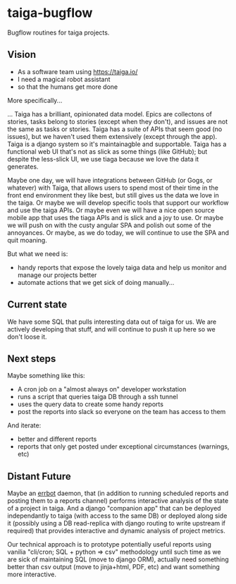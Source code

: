 # taiga-bugflow

Bugflow routines for taiga projects.

## Vision

* As a software team using https://taiga.io/
* I need a magical robot assistant
* so that the humans get more done

More specifically...

... Taiga has a brilliant, opinionated data model. Epics are collectons of stories, tasks belong to stories (except when they don't), and issues are not the same as tasks or stories. Taiga has a suite of APIs that seem good (no issues), but we haven't used them extensively (except through the app). Taiga is a django system so it's maintainagble and supportable. Taiga has a functional web UI that's not as slick as some things (like GitHub); but despite the less-slick UI, we use tiaga because we love the data it generates.

Maybe one day, we will have integrations between GitHub (or Gogs, or whatever) with Taiga, that allows users to spend most of their time in the front end environment they like best, but still gives us the data we love in the taiga. Or maybe we will develop specific tools that support our workflow and use the taiga APIs. Or maybe even we will have a nice open source mobile app that uses the tiaga APIs and is slick and a joy to use. Or maybe we will push on with the custy angular SPA and polish out some of the annoyances. Or maybe, as we do today, we will continue to use the SPA and quit moaning.

But what we need is:
 * handy reports that expose the lovely taiga data and help us monitor and manage our projects better
 * automate actions that we get sick of doing manually...
 
## Current state
 
We have some SQL that pulls interesting data out of taiga for us. We are actively developing that stuff, and will continue to push it up here so we don't loose it.

## Next steps

Maybe something like this:

* A cron job on a "almost always on" developer workstation
* runs a script that queries taiga DB through a ssh tunnel
* uses the query data to create some handy reports
* post the reports into slack so everyone on the team has access to them

And iterate:
* better and different reports
* reports that only get posted under exceptional circumstances (warnings, etc)

## Distant Future

Maybe an [errbot](https://errbot.readthedocs.io) daemon, that (in addition to running scheduled reports and posting them to a reports channel) performs interactive analysis of the state of a project in taiga. And a django "companion app" that can be deployed independantly to taiga (with access to the same DB) or deployed along side it (possibly using a DB read-replica with django routing to write upstream if required) that provides interactive and dynamic analysis of project metrics.

Our technical approach is to prototype potentially useful reports using vanilia "cli/cron; SQL + python => csv" methodology until such time as we are sick of maintaining SQL (move to django ORM), actually need something better than csv output (move to jinja+html, PDF, etc) and want something more interactive.
